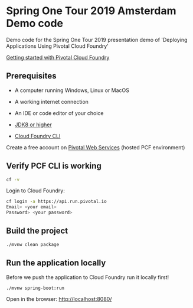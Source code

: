 # Spring One Tour 2019 Amsterdam Demo code

Demo code for the Spring One Tour 2019 presentation demo of 'Deploying Applications Using Pivotal Cloud Foundry'

[Getting started with Pivotal Cloud Foundry](https://pivotal.io/platform/pcf-tutorials/getting-started-with-pivotal-cloud-foundry)

## Prerequisites 

* A computer running Windows, Linux or MacOS
* A working internet connection
* An IDE or code editor of your choice

* [JDK8 or higher](https://www.oracle.com/technetwork/java/javase/downloads/index.html)
* [Cloud Foundry CLI](https://docs.run.pivotal.io/cf-cli/install-go-cli.html)

Create a free account on [Pivotal Web Services](https://run.pivotal.io/) (hosted PCF environment)

## Verify PCF CLI is working

```bash
cf -v
```

Login to Cloud Foundry:

```bash
cf login -a https://api.run.pivotal.io
Email> <your email>
Password> <your password>
```

## Build the project

```bash
./mvnw clean package
```

## Run the application locally

Before we push the application to Cloud Foundry run it locally first!

```bash
./mvnw spring-boot:run
```

Open in the browser: [http://localhost:8080/](http://localhost:8080/)